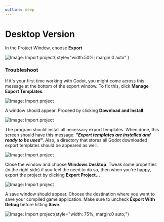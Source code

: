 ```yaml
---
outline: deep
---
```


# Desktop Version

In the Project Window, choose **Export**

![Image: Import project](/images/docs/game-export/1.png){ style="width:50%; margin:0 auto" }

### Troubleshoot

If it's your first time working with Godot, you might come across this message at the bottom of the
export window. To fix this, click **Manage Export Templates**.

![Image: Import project](/images/docs/game-export/2.png)

A window should appear. Proceed by clicking **Download and Install**

![Image: Import project](/images/docs/game-export/3.png)

The program should install all necessary export templates. When done, this screen should have this message: ***"Export templates are installed and ready to be used"***. Also, a directory that stores all Godot downloaded export templates should be appeared as well.

![Image: Import project](/images/docs/game-export/4.png)

Close the window and choose **Windows Desktop**. Tweak some properties (in the right side) if you feel the need to do so, then when you're happy, export the project by clicking **Export Project...**

![Image: Import project](/images/docs/game-export/5.png)

A save window should appear. Choose the destination where you want to save your compiled game application. Make sure to uncheck **Export With Debug** before hitting **Save**.

![Image: Import project](/images/docs/game-export/6.png){style="width: 75%; margin:0 auto;"}